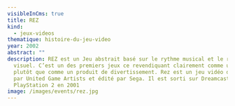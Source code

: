 ```yaml
---
visibleInCms: true
title: REZ
kind:
  - jeux-videos
thematique: histoire-du-jeu-video
year: 2002
abstract: ""
description: REZ est un Jeu abstrait basé sur le rythme musical et le rythme
  visuel. C’est un des premiers jeux ce revendiquant clairement comme une œuvre
  plutôt que comme un produit de divertissement. Rez est un jeu vidéo développé
  par United Game Artists et édité par Sega. Il est sorti sur Dreamcast et
  PlayStation 2 en 2001
image: /images/events/rez.jpg
---
```

